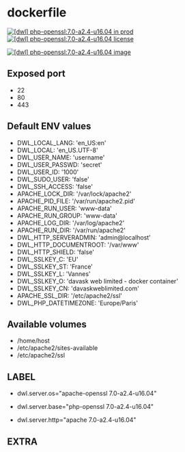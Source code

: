 # dockerfile

[![[dwl] php-openssl:7.0-a2.4-u16.04 in prod][badge-shields]](https://hub.docker.com/r/davask/d-php-openssl/)
[![[dwl] php-openssl:7.0-a2.4-u16.04 license][badge-license]](https://app.fossa.io/projects/git%2Bhttps%3A%2F%2Fgithub.com%2Fdavask%2Fd-php-openssl?ref=badge_shield)

[![[dwl] php-openssl:7.0-a2.4-u16.04 image][badge-docker]](https://hub.docker.com/r/davask/d-php-openssl/)

[badge-docker]: https://dockeri.co/image/davask/d-php-openssl "[dwl] php-openssl:7.0-a2.4-u16.04 image"
[badge-shields]: https://img.shields.io/badge/davask%2Fd--php--openssl-env_prod-brightgreen.svg?style=flat "[dwl] php-openssl:7.0-a2.4-u16.04 in prod"
[badge-license]: https://img.shields.io/badge/davask%2Fd--php--openssl-license_MIT-brightgreen.svg?style=flat "[dwl] php-openssl:7.0-a2.4-u16.04 license"

## Exposed port

- 22
- 80
- 443
## Default ENV values

- DWL_LOCAL_LANG: 'en_US:en'
- DWL_LOCAL: 'en_US.UTF-8'
- DWL_USER_NAME: 'username'
- DWL_USER_PASSWD: 'secret'
- DWL_USER_ID: '1000'
- DWL_SUDO_USER: 'false'
- DWL_SSH_ACCESS: 'false'
- APACHE_LOCK_DIR: '/var/lock/apache2'
- APACHE_PID_FILE: '/var/run/apache2.pid'
- APACHE_RUN_USER: 'www-data'
- APACHE_RUN_GROUP: 'www-data'
- APACHE_LOG_DIR: '/var/log/apache2'
- APACHE_RUN_DIR: '/var/run/apache2'
- DWL_HTTP_SERVERADMIN: 'admin@localhost'
- DWL_HTTP_DOCUMENTROOT: '/var/www'
- DWL_HTTP_SHIELD: 'false'
- DWL_SSLKEY_C: 'EU'
- DWL_SSLKEY_ST: 'France'
- DWL_SSLKEY_L: 'Vannes'
- DWL_SSLKEY_O: 'davask web limited - docker container'
- DWL_SSLKEY_CN: 'davaskweblimited.com'
- APACHE_SSL_DIR: '/etc/apache2/ssl'
- DWL_PHP_DATETIMEZONE: 'Europe/Paris'
## Available volumes

- /home/host
- /etc/apache2/sites-available
- /etc/apache2/ssl
## LABEL

- dwl.server.os="apache-openssl 7.0-a2.4-u16.04"

- dwl.server.base="php-openssl 7.0-a2.4-u16.04"

- dwl.server.http="apache 7.0-a2.4-u16.04"

## EXTRA

